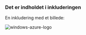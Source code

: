### <a name="this-is-content-within-the-include"></a>Det er indholdet i inkluderingen
En inkludering med et billede:

![windows-azure-logo](./media/example-include-images/windows-azure.png)

